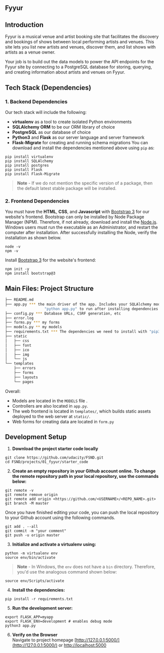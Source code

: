 ## Fyyur

## Introduction

Fyyur is a musical venue and artist booking site that facilitates the discovery
and bookings of shows between local performing artists and venues. This site
lets you list new artists and venues, discover them, and list shows with artists
as a venue owner.

Your job is to build out the data models to power the API endpoints for the
Fyyur site by connecting to a PostgreSQL database for storing, querying, and
creating information about artists and venues on Fyyur.

## Tech Stack (Dependencies)

### 1. Backend Dependencies

Our tech stack will include the following:

- **virtualenv** as a tool to create isolated Python environments
- **SQLAlchemy ORM** to be our ORM library of choice
- **PostgreSQL** as our database of choice
- **Python3** and **Flask** as our server language and server framework
- **Flask-Migrate** for creating and running schema migrations You can download
  and install the dependencies mentioned above using `pip` as:

```
pip install virtualenv
pip install SQLAlchemy
pip install postgres
pip install Flask
pip install Flask-Migrate
```

> **Note** - If we do not mention the specific version of a package, then the
> default latest stable package will be installed.

### 2. Frontend Dependencies

You must have the **HTML**, **CSS**, and **Javascript** with
[Bootstrap 3](https://getbootstrap.com/docs/3.4/customize/) for our website's
frontend. Bootstrap can only be installed by Node Package Manager (NPM).
Therefore, if not already, download and install the
[Node.js](https://nodejs.org/en/download/). Windows users must run the
executable as an Administrator, and restart the computer after installation.
After successfully installing the Node, verify the installation as shown below.

```
node -v
npm -v
```

Install [Bootstrap 3](https://getbootstrap.com/docs/3.3/getting-started/) for
the website's frontend:

```
npm init -y
npm install bootstrap@3
```

## Main Files: Project Structure

```sh
├── README.md
├── app.py *** the main driver of the app. Includes your SQLAlchemy models.
                  "python app.py" to run after installing dependencies
├── config.py *** Database URLs, CSRF generation, etc
├── error.log
├── forms.py *** my forms
├── models.py ** my models
├── requirements.txt *** The dependencies we need to install with "pip3 install -r requirements.txt"
├── static
│   ├── css
│   ├── font
│   ├── ico
│   ├── img
│   └── js
└── templates
    ├── errors
    ├── forms
    ├── layouts
    └── pages
```

Overall:

- Models are located in the `MODELS` file .
- Controllers are also located in `app.py`.
- The web frontend is located in `templates/`, which builds static assets
  deployed to the web server at `static/`.
- Web forms for creating data are located in `form.py`

## Development Setup

1. **Download the project starter code locally**

```
git clone https://github.com/udacity/FSND.git
cd FSND/projects/01_fyyur/starter_code
```

2. **Create an empty repository in your Github account online. To change the
   remote repository path in your local repository, use the commands below:**

```
git remote -v
git remote remove origin
git remote add origin <https://github.com/<USERNAME>/<REPO_NAME>.git>
git branch -M master
```

Once you have finished editing your code, you can push the local repository to
your Github account using the following commands.

```
git add . --all
git commit -m "your comment"
git push -u origin master
```

3. **Initialize and activate a virtualenv using:**

```
python -m virtualenv env
source env/bin/activate
```

> **Note** - In Windows, the `env` does not have a `bin` directory. Therefore,
> you'd use the analogous command shown below:

```
source env/Scripts/activate
```

4. **Install the dependencies:**

```
pip install -r requirements.txt
```

5. **Run the development server:**

```
export FLASK_APP=myapp
export FLASK_ENV=development # enables debug mode
python3 app.py
```

6. **Verify on the Browser**<br> Navigate to project homepage
   [http://127.0.0.1:5000/](http://127.0.0.1:5000/) or
   [http://localhost:5000](http://localhost:5000)
